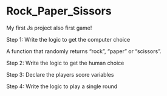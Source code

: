 # Rock_Paper_Sissors
My first Js project
also first game!

Step 1: Write the logic to get the computer choice

A function that randomly returns “rock”, “paper” or “scissors”.

Step 2: Write the logic to get the human choice

Step 3: Declare the players score variables

Step 4: Write the logic to play a single round